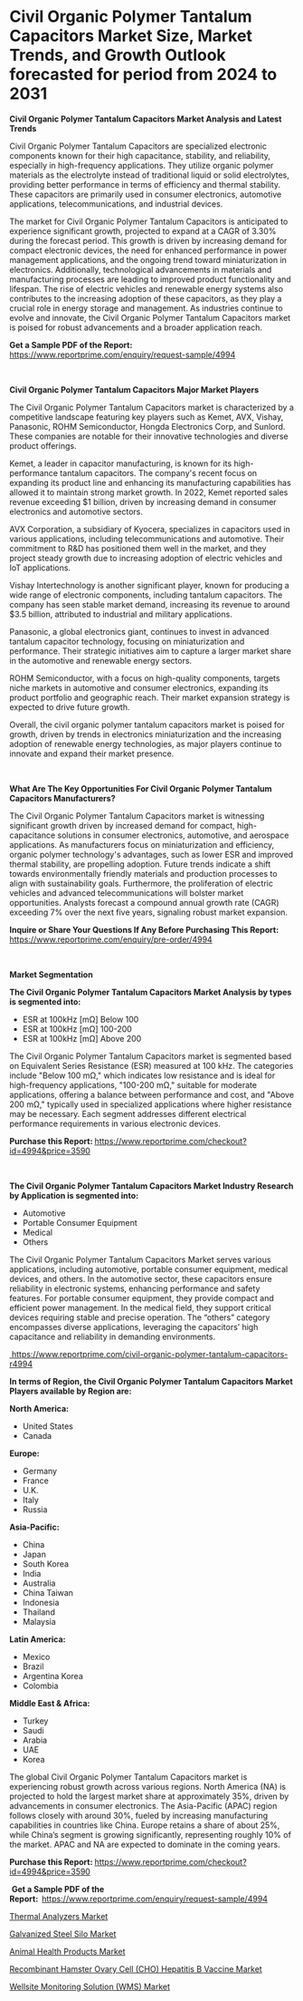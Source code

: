 <p><h1>Civil Organic Polymer Tantalum Capacitors Market Size, Market Trends, and Growth Outlook forecasted for period from 2024 to 2031</h1></p><p><strong>Civil Organic Polymer Tantalum Capacitors Market Analysis and Latest Trends</strong></p>
<p><p>Civil Organic Polymer Tantalum Capacitors are specialized electronic components known for their high capacitance, stability, and reliability, especially in high-frequency applications. They utilize organic polymer materials as the electrolyte instead of traditional liquid or solid electrolytes, providing better performance in terms of efficiency and thermal stability. These capacitors are primarily used in consumer electronics, automotive applications, telecommunications, and industrial devices.</p><p>The market for Civil Organic Polymer Tantalum Capacitors is anticipated to experience significant growth, projected to expand at a CAGR of 3.30% during the forecast period. This growth is driven by increasing demand for compact electronic devices, the need for enhanced performance in power management applications, and the ongoing trend toward miniaturization in electronics. Additionally, technological advancements in materials and manufacturing processes are leading to improved product functionality and lifespan. The rise of electric vehicles and renewable energy systems also contributes to the increasing adoption of these capacitors, as they play a crucial role in energy storage and management. As industries continue to evolve and innovate, the Civil Organic Polymer Tantalum Capacitors market is poised for robust advancements and a broader application reach.</p></p>
<p><strong>Get a Sample PDF of the Report:&nbsp;</strong> <a href="https://www.reportprime.com/enquiry/request-sample/4994?utm_campaign=1743&utm_medium=2&utm_source=Github&utm_content=ia&utm_term=27112024&utm_id=civil-organic-polymer-tantalum-capacitors">https://www.reportprime.com/enquiry/request-sample/4994</a></p>
<p>&nbsp;</p>
<p><strong>Civil Organic Polymer Tantalum Capacitors Major Market Players</strong></p>
<p><p>The Civil Organic Polymer Tantalum Capacitors market is characterized by a competitive landscape featuring key players such as Kemet, AVX, Vishay, Panasonic, ROHM Semiconductor, Hongda Electronics Corp, and Sunlord. These companies are notable for their innovative technologies and diverse product offerings.</p><p>Kemet, a leader in capacitor manufacturing, is known for its high-performance tantalum capacitors. The company's recent focus on expanding its product line and enhancing its manufacturing capabilities has allowed it to maintain strong market growth. In 2022, Kemet reported sales revenue exceeding $1 billion, driven by increasing demand in consumer electronics and automotive sectors.</p><p>AVX Corporation, a subsidiary of Kyocera, specializes in capacitors used in various applications, including telecommunications and automotive. Their commitment to R&D has positioned them well in the market, and they project steady growth due to increasing adoption of electric vehicles and IoT applications.</p><p>Vishay Intertechnology is another significant player, known for producing a wide range of electronic components, including tantalum capacitors. The company has seen stable market demand, increasing its revenue to around $3.5 billion, attributed to industrial and military applications.</p><p>Panasonic, a global electronics giant, continues to invest in advanced tantalum capacitor technology, focusing on miniaturization and performance. Their strategic initiatives aim to capture a larger market share in the automotive and renewable energy sectors.</p><p>ROHM Semiconductor, with a focus on high-quality components, targets niche markets in automotive and consumer electronics, expanding its product portfolio and geographic reach. Their market expansion strategy is expected to drive future growth.</p><p>Overall, the civil organic polymer tantalum capacitors market is poised for growth, driven by trends in electronics miniaturization and the increasing adoption of renewable energy technologies, as major players continue to innovate and expand their market presence.</p></p>
<p>&nbsp;</p>
<p><strong>What Are The Key Opportunities For Civil Organic Polymer Tantalum Capacitors Manufacturers?</strong></p>
<p><p>The Civil Organic Polymer Tantalum Capacitors market is witnessing significant growth driven by increased demand for compact, high-capacitance solutions in consumer electronics, automotive, and aerospace applications. As manufacturers focus on miniaturization and efficiency, organic polymer technology's advantages, such as lower ESR and improved thermal stability, are propelling adoption. Future trends indicate a shift towards environmentally friendly materials and production processes to align with sustainability goals. Furthermore, the proliferation of electric vehicles and advanced telecommunications will bolster market opportunities. Analysts forecast a compound annual growth rate (CAGR) exceeding 7% over the next five years, signaling robust market expansion.</p></p>
<p><strong>Inquire or Share Your Questions If Any Before Purchasing This Report:</strong> <a href="https://www.reportprime.com/enquiry/pre-order/4994?utm_campaign=1743&utm_medium=2&utm_source=Github&utm_content=ia&utm_term=27112024&utm_id=civil-organic-polymer-tantalum-capacitors">https://www.reportprime.com/enquiry/pre-order/4994</a></p>
<p>&nbsp;</p>
<p><strong>Market Segmentation</strong></p>
<p><strong>The Civil Organic Polymer Tantalum Capacitors Market Analysis by types is segmented into:</strong></p>
<p><ul><li>ESR at 100kHz [mΩ] Below 100</li><li>ESR at 100kHz [mΩ] 100-200</li><li>ESR at 100kHz [mΩ] Above 200</li></ul></p>
<p><p>The Civil Organic Polymer Tantalum Capacitors market is segmented based on Equivalent Series Resistance (ESR) measured at 100 kHz. The categories include "Below 100 mΩ," which indicates low resistance and is ideal for high-frequency applications, "100-200 mΩ," suitable for moderate applications, offering a balance between performance and cost, and "Above 200 mΩ," typically used in specialized applications where higher resistance may be necessary. Each segment addresses different electrical performance requirements in various electronic devices.</p></p>
<p><strong>Purchase this Report:&nbsp;</strong><a href="https://www.reportprime.com/checkout?id=4994&price=3590&utm_campaign=1743&utm_medium=2&utm_source=Github&utm_content=ia&utm_term=27112024&utm_id=civil-organic-polymer-tantalum-capacitors">https://www.reportprime.com/checkout?id=4994&price=3590</a></p>
<p>&nbsp;</p>
<p><strong>The Civil Organic Polymer Tantalum Capacitors Market Industry Research by Application is segmented into:</strong></p>
<p><ul><li>Automotive</li><li>Portable Consumer Equipment</li><li>Medical</li><li>Others</li></ul></p>
<p><p>The Civil Organic Polymer Tantalum Capacitors Market serves various applications, including automotive, portable consumer equipment, medical devices, and others. In the automotive sector, these capacitors ensure reliability in electronic systems, enhancing performance and safety features. For portable consumer equipment, they provide compact and efficient power management. In the medical field, they support critical devices requiring stable and precise operation. The “others” category encompasses diverse applications, leveraging the capacitors’ high capacitance and reliability in demanding environments.</p></p>
<p><a href="https://www.reportprime.com/civil-organic-polymer-tantalum-capacitors-r4994?utm_campaign=1743&utm_medium=2&utm_source=Github&utm_content=ia&utm_term=27112024&utm_id=civil-organic-polymer-tantalum-capacitors">&nbsp;https://www.reportprime.com/civil-organic-polymer-tantalum-capacitors-r4994</a></p>
<p><strong>In terms of Region, the Civil Organic Polymer Tantalum Capacitors Market Players available by Region are:</strong></p>
<p>
    <p> <strong> North America: </strong>
        <ul>
            <li>United States</li>
            <li>Canada</li>
        </ul>
        </p> 
    <p> <strong> Europe: </strong>
        <ul>
            <li>Germany</li>
            <li>France</li>
            <li>U.K.</li>
            <li>Italy</li>
            <li>Russia</li>
        </ul>
        </p> 
    <p> <strong> Asia-Pacific: </strong>
        <ul>
            <li>China</li>
            <li>Japan</li>
            <li>South Korea</li>
            <li>India</li>
            <li>Australia</li>
            <li>China Taiwan</li>
            <li>Indonesia</li>
            <li>Thailand</li>
            <li>Malaysia</li>
        </ul>
        </p> 
    <p> <strong> Latin America: </strong>
        <ul>
            <li>Mexico</li>
            <li>Brazil</li>
            <li>Argentina Korea</li>
            <li>Colombia</li>
        </ul>
        </p> 
    <p> <strong> Middle East & Africa: </strong>
        <ul>
            <li>Turkey</li>
            <li>Saudi</li>
            <li>Arabia</li>
            <li>UAE</li>
            <li>Korea</li>
        </ul>
    </p>
    </p>
<p><p>The global Civil Organic Polymer Tantalum Capacitors market is experiencing robust growth across various regions. North America (NA) is projected to hold the largest market share at approximately 35%, driven by advancements in consumer electronics. The Asia-Pacific (APAC) region follows closely with around 30%, fueled by increasing manufacturing capabilities in countries like China. Europe retains a share of about 25%, while China’s segment is growing significantly, representing roughly 10% of the market. APAC and NA are expected to dominate in the coming years.</p></p>
<p><strong>Purchase this Report: </strong><a href="https://www.reportprime.com/checkout?id=4994&price=3590&utm_campaign=1743&utm_medium=2&utm_source=Github&utm_content=ia&utm_term=27112024&utm_id=civil-organic-polymer-tantalum-capacitors">https://www.reportprime.com/checkout?id=4994&price=3590</a></p>
<p>&nbsp;<strong>Get a Sample PDF of the Report:&nbsp;&nbsp;</strong><a href="https://www.reportprime.com/enquiry/request-sample/4994?utm_campaign=1743&utm_medium=2&utm_source=Github&utm_content=ia&utm_term=27112024&utm_id=civil-organic-polymer-tantalum-capacitors">https://www.reportprime.com/enquiry/request-sample/4994</a></p>
<p><strong></strong></p>
<p><p><a href="https://www.linkedin.com/pulse/evaluating-current-future-growth-potential-thermal-analyzers-market-oqexf?utm_campaign=1743&utm_medium=2&utm_source=Github&utm_content=ia&utm_term=27112024&utm_id=civil-organic-polymer-tantalum-capacitors">Thermal Analyzers Market</a></p><p><a href="https://www.linkedin.com/pulse/global-perspectives-galvanized-steel-silo-market-trends-challenges-kr8ec?utm_campaign=1743&utm_medium=2&utm_source=Github&utm_content=ia&utm_term=27112024&utm_id=civil-organic-polymer-tantalum-capacitors">Galvanized Steel Silo Market</a></p><p><a href="https://www.linkedin.com/pulse/growth-revenue-projections-animal-health-products-market-75-ibhye?utm_campaign=1743&utm_medium=2&utm_source=Github&utm_content=ia&utm_term=27112024&utm_id=civil-organic-polymer-tantalum-capacitors">Animal Health Products Market</a></p><p><a href="https://issuu.com/reportprime-2/docs/recombinant-hamster-ovary-cell-cho-_01fa43a3913342?utm_campaign=1743&utm_medium=2&utm_source=Github&utm_content=ia&utm_term=27112024&utm_id=civil-organic-polymer-tantalum-capacitors">Recombinant Hamster Ovary Cell (CHO) Hepatitis B Vaccine Market</a></p><p><a href="https://issuu.com/reportprime-2/docs/wellsite-monitoring-solution-wms-ma_e573fa2f6a6a9e?utm_campaign=1743&utm_medium=2&utm_source=Github&utm_content=ia&utm_term=27112024&utm_id=civil-organic-polymer-tantalum-capacitors">Wellsite Monitoring Solution (WMS) Market</a></p></p>